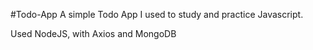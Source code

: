 #Todo-App
A simple Todo App I used to study and practice Javascript.

Used NodeJS, with Axios and MongoDB
